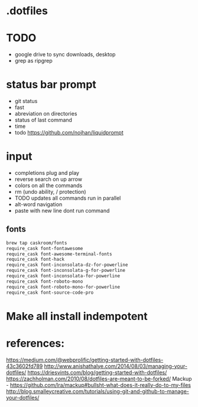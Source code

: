 # .dotfiles

# TODO
  - google drive to sync downloads, desktop
  - grep as ripgrep

# status bar prompt
  - git status
  - fast
  - abreviation on directories
  - status of last command
  - time
  - todo https://github.com/nojhan/liquidprompt

# input
  - completions plug and play
  - reverse search on up arrow
  - colors on all the commands
  - rm (undo ability, / protection)
  - TODO updates all commands run in parallel
  - alt-word navigation
  - paste with new line dont run command

## fonts
```sh
brew tap caskroom/fonts
require_cask font-fontawesome
require_cask font-awesome-terminal-fonts
require_cask font-hack
require_cask font-inconsolata-dz-for-powerline
require_cask font-inconsolata-g-for-powerline
require_cask font-inconsolata-for-powerline
require_cask font-roboto-mono
require_cask font-roboto-mono-for-powerline
require_cask font-source-code-pro
```
# Make all install indempotent

# references:
https://medium.com/@webprolific/getting-started-with-dotfiles-43c3602fd789
http://www.anishathalye.com/2014/08/03/managing-your-dotfiles/
https://driesvints.com/blog/getting-started-with-dotfiles/
https://zachholman.com/2010/08/dotfiles-are-meant-to-be-forked/
Mackup - https://github.com/lra/mackup#bullsht-what-does-it-really-do-to-my-files
http://blog.smalleycreative.com/tutorials/using-git-and-github-to-manage-your-dotfiles/
